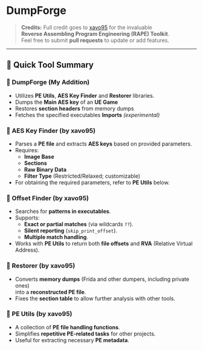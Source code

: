 # DumpForge

> **Credits:** Full credit goes to [xavo95](https://git.xeondev.com/xavo95/RAPE-toolkit) for the invaluable  
> **Reverse Assembling Program Engineering (RAPE) Toolkit**.  
> Feel free to submit **pull requests** to update or add features.

---

## 📌 Quick Tool Summary

### 🔹 DumpForge (My Addition)
- Utilizes **PE Utils**, **AES Key Finder** and **Restorer** libraries.
- Dumps the **Main AES key** of an **UE Game**
- Restores **section headers** from memory dumps
- Fetches the specified executables **Imports** _(experimental)_

### 🔹 AES Key Finder (by xavo95)
- Parses a **PE file** and extracts **AES keys** based on provided parameters.
- Requires:
  - **Image Base**
  - **Sections**
  - **Raw Binary Data**
  - **Filter Type** (Restricted/Relaxed; customizable)
- For obtaining the required parameters, refer to **PE Utils** below.

### 🔹 Offset Finder (by xavo95)
- Searches for **patterns in executables**.
- Supports:
  - **Exact or partial matches** (via wildcards `??`).
  - **Silent reporting** (`skip_print_offset`).
  - **Multiple match handling**.
- Works with **PE Utils** to return both **file offsets** and **RVA** (Relative Virtual Address).

### 🔹 Restorer (by xavo95)
- Converts **memory dumps** (Frida and other dumpers, including private ones)  
  into a **reconstructed PE file**.
- Fixes the **section table** to allow further analysis with other tools.

### 🔹 PE Utils (by xavo95)
- A collection of **PE file handling functions**.
- Simplifies **repetitive PE-related tasks** for other projects.
- Useful for extracting necessary **PE metadata**.
